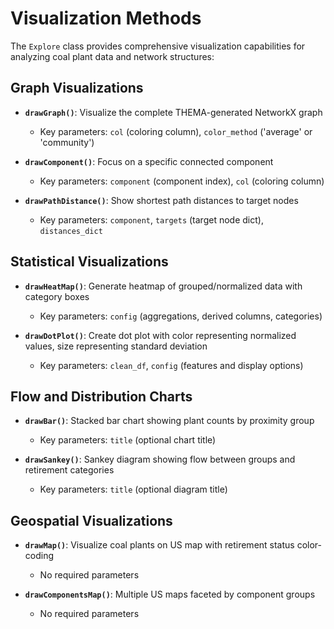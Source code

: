 # Visualization Methods

The `Explore` class provides comprehensive visualization capabilities for analyzing coal plant data and network structures:

## Graph Visualizations

- **`drawGraph()`**: Visualize the complete THEMA-generated NetworkX graph

  - Key parameters: `col` (coloring column), `color_method` ('average' or 'community')

- **`drawComponent()`**: Focus on a specific connected component

  - Key parameters: `component` (component index), `col` (coloring column)

- **`drawPathDistance()`**: Show shortest path distances to target nodes
  - Key parameters: `component`, `targets` (target node dict), `distances_dict`

## Statistical Visualizations

- **`drawHeatMap()`**: Generate heatmap of grouped/normalized data with category boxes

  - Key parameters: `config` (aggregations, derived columns, categories)

- **`drawDotPlot()`**: Create dot plot with color representing normalized values, size representing standard deviation
  - Key parameters: `clean_df`, `config` (features and display options)

## Flow and Distribution Charts

- **`drawBar()`**: Stacked bar chart showing plant counts by proximity group

  - Key parameters: `title` (optional chart title)

- **`drawSankey()`**: Sankey diagram showing flow between groups and retirement categories
  - Key parameters: `title` (optional diagram title)

## Geospatial Visualizations

- **`drawMap()`**: Visualize coal plants on US map with retirement status color-coding

  - No required parameters

- **`drawComponentsMap()`**: Multiple US maps faceted by component groups
  - No required parameters
